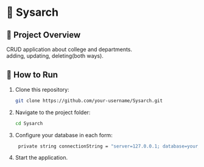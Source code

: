 # 🎉 Sysarch

## 📌 Project Overview
CRUD application about college and departments.  
adding, updating, deleting(both ways).

## 🚀 How to Run
1. Clone this repository:
   ```sh
   git clone https://github.com/your-username/Sysarch.git
2. Navigate to the project folder:
   ```sh
   cd Sysarch
3. Configure your database in each form:
   ```sh
    private string connectionString = "server=127.0.0.1; database=your_databasename; uid=root; pwd=your_password;";
4. Start the application.
 









